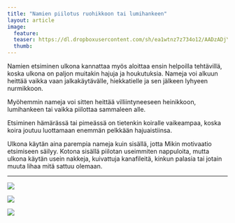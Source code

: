 ```yaml
---
title: "Namien piilotus ruohikkoon tai lumihankeen"
layout: article
image:
  feature:
  teaser: https://dl.dropboxusercontent.com/sh/ea1wtnz7z734o12/AADzADjYVBu4GwblsYeD-Naea/aktivointi/namien-piilotus-ruohikkoon-tai-lumihankeen/DSC23956-245px.jpg
  thumb:
---
```


Namien etsiminen ulkona kannattaa myös aloittaa ensin helpoilla tehtävillä, koska ulkona on paljon muitakin hajuja ja houkutuksia. Nameja voi alkuun heittää vaikka vaan jalkakäytävälle, hiekkatielle ja sen jälkeen lyhyeen nurmikkoon.

Myöhemmin nameja voi sitten heittää villiintyneeseen heinikkoon, lumihankeen tai vaikka piilottaa sammaleen alle.

Etsiminen hämärässä tai pimeässä on tietenkin koiralle vaikeampaa, koska koira joutuu luottamaan enemmän  pelkkään hajuaistiinsa.

Ulkona käytän aina parempia nameja kuin sisällä, jotta Mikin motivaatio etsimiseen säilyy. Kotona sisällä piilotan useimmiten nappuloita, mutta ulkona käytän usein nakkeja, kuivattuja kanafileitä, kinkun palasia tai jotain muuta lihaa mitä sattuu olemaan.

---

[![](https://dl.dropboxusercontent.com/sh/ea1wtnz7z734o12/AABcF9gc4u3K5zs7qJG6QIBza/aktivointi/namien-piilotus-ruohikkoon-tai-lumihankeen/DSC23956_2-800px.jpg)](https://dl.dropboxusercontent.com/sh/ea1wtnz7z734o12/AAB_tRoRrBfDq7I7AdEb4w_xa/aktivointi/namien-piilotus-ruohikkoon-tai-lumihankeen/DSC23956_2.jpg)

[![](https://dl.dropboxusercontent.com/sh/ea1wtnz7z734o12/AACKf7iup5KJhSiam4tvJFtaa/aktivointi/namien-piilotus-ruohikkoon-tai-lumihankeen/DSC23983_2-800px.jpg)](https://dl.dropboxusercontent.com/sh/ea1wtnz7z734o12/AACtTCK3wRxoCR43oUP6PTcPa/aktivointi/namien-piilotus-ruohikkoon-tai-lumihankeen/DSC23983_2.jpg)

[![](https://dl.dropboxusercontent.com/sh/ea1wtnz7z734o12/AABc6oHq584I_mkNOtI4UClta/aktivointi/namien-piilotus-ruohikkoon-tai-lumihankeen/DSC27428_2-800px.jpg)](https://dl.dropboxusercontent.com/sh/ea1wtnz7z734o12/AAAfYJUIihNkK9Ks3Xao1TtLa/aktivointi/namien-piilotus-ruohikkoon-tai-lumihankeen/DSC27428_2.jpg)
